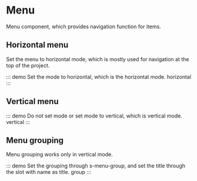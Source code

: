 # Menu

Menu component, which provides navigation function for items.

## Horizontal menu

Set the menu to horizontal mode, which is mostly used for navigation at the top of the project.

::: demo Set the mode to horizontal, which is the horizontal mode.
horizontal
:::

## Vertical menu

::: demo Do not set mode or set mode to vertical, which is vertical mode.
vertical
:::

## Menu grouping

Menu grouping works only in vertical mode.

::: demo Set the grouping through s-menu-group, and set the title through the slot with name as title.
group
:::
